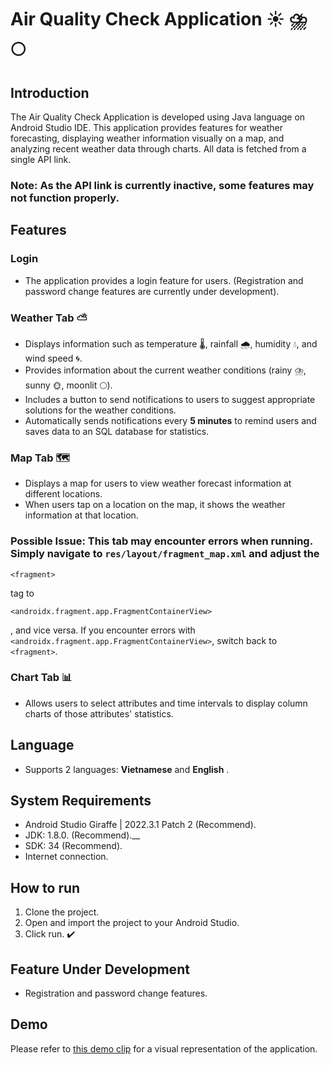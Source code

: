 # Air Quality Check Application ☀️ ⛈️ 🌕
## Introduction
The Air Quality Check Application is developed using Java language on Android Studio IDE. This application provides features for weather forecasting, displaying weather information visually on a map, and analyzing recent weather data through charts. All data is fetched from a single API link.
### Note: As the API link is currently inactive, some features may not function properly.
## Features
### Login
- The application provides a login feature for users. (Registration and password change features are currently under development).
### Weather Tab ⛅
- Displays information such as temperature 🌡️, rainfall 🌧️, humidity 💧, and wind speed 🌀.
- Provides information about the current weather conditions (rainy ⛈️, sunny 🌞, moonlit 🌕).
- Includes a button to send notifications to users to suggest appropriate solutions for the weather conditions.
- Automatically sends notifications every __5 minutes__ to remind users and saves data to an SQL database for statistics.
### Map Tab 🗺️
- Displays a map for users to view weather forecast information at different locations.
- When users tap on a location on the map, it shows the weather information at that location.
### Possible Issue: This tab may encounter errors when running. Simply navigate to `res/layout/fragment_map.xml` and adjust the 
```
<fragment>
```
tag to 
```
<androidx.fragment.app.FragmentContainerView>
```
, and vice versa. If you encounter errors with `<androidx.fragment.app.FragmentContainerView>`, switch back to `<fragment>`.
### Chart Tab 📊
- Allows users to select attributes and time intervals to display column charts of those attributes' statistics.
## Language 
- Supports 2 languages: __Vietnamese__ and **English** .
## System Requirements
- Android Studio Giraffe | 2022.3.1 Patch 2 (Recommend).
- JDK: 1.8.0. (Recommend).__
- SDK: 34 (Recommend).
- Internet connection.
## How to run
1. Clone the project.
2. Open and import the project to your Android Studio.
3. Click run. ✔️
## Feature Under Development
- Registration and password change features.
## Demo
Please refer to [this demo clip](https://uithcm-my.sharepoint.com/:v:/g/personal/21521479_ms_uit_edu_vn/EabcOxP5r4lOuGsgw9Ls2IoBkqHn9wrBtaYEKMPgUyiStw?nav=eyJyZWZlcnJhbEluZm8iOnsicmVmZXJyYWxBcHAiOiJPbmVEcml2ZUZvckJ1c2luZXNzIiwicmVmZXJyYWxBcHBQbGF0Zm9ybSI6IldlYiIsInJlZmVycmFsTW9kZSI6InZpZXciLCJyZWZlcnJhbFZpZXciOiJNeUZpbGVzTGlua0NvcHkifX0&e=rjcpHl) for a visual representation of the application.
